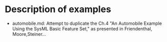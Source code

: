 Description of examples
=======================

 * automobile.md: Attempt to duplicate the Ch.4 "An Automobile Example Using the SysML Basic Feature Set," as presented in Friendenthal, Moore,Steiner...
